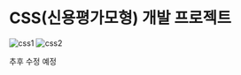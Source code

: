 # CSS(신용평가모형) 개발 프로젝트

![css1](https://github.com/heleownae/DA_PJT_CSS/assets/152258170/f91fac91-8e67-4d84-83a4-36f0c466a476)
![css2](https://github.com/heleownae/DA_PJT_CSS/assets/152258170/b102a513-1f76-4051-bf3d-0dd372d18564)

추후 수정 예정
